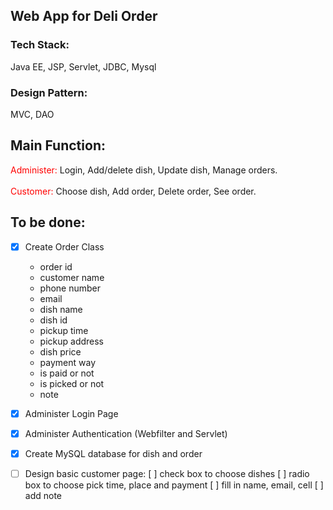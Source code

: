 ## Web App for Deli Order

### Tech Stack:
Java EE, JSP, Servlet, JDBC, Mysql

### Design Pattern:
MVC, DAO

## Main Function:
<span style="color:red;">Administer:</span> Login, Add/delete dish, Update dish, Manage orders.
<br/><br/>
<span style="color:red;">Customer:</span> Choose dish, Add order, Delete order, See order.

## To be done: 

- [x] Create Order Class

	- order id
	- customer name
	- phone number
	- email
	- dish name
	- dish id
	- pickup time
	- pickup address
	- dish price
	- payment way
	- is paid or not
	- is picked or not
	- note
	
- [x] Administer Login Page

- [x] Administer Authentication (Webfilter and Servlet)

- [x] Create MySQL database for dish and order

- [ ] Design basic customer page:
		[ ] check box to choose dishes
		[ ] radio box to choose pick time, place and payment
		[ ] fill in name, email, cell
		[ ] add note
